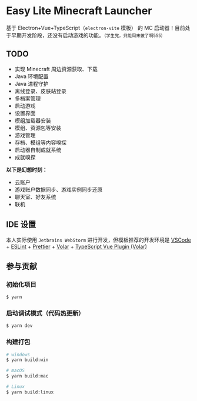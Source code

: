 # Easy Lite Minecraft Launcher

基于 Electron+Vue+TypeScript（`electron-vite` 模板） 的 MC 启动器！目前处于早期开发阶段，还没有启动游戏的功能。<small>（学生党，只能周末做了啊555）</small>

## TODO

- 实现 Minecraft 周边资源获取、下载
- Java 环境配置
- Java 进程守护
- 离线登录、皮肤站登录
- 多档案管理
- 启动游戏
- 设置界面
- 模组加载器安装
- 模组、资源包等安装
- 游戏管理
- 存档、模组等内容嗅探
- 启动器自制成就系统
- 成就嗅探

**以下是幻想时刻：**
- 云账户
- 游戏账户数据同步、游戏实例同步还原
- 聊天室、好友系统
- 联机

## IDE 设置

本人实际使用 `Jetbrains WebStorm` 进行开发，但模板推荐的开发环境是 [VSCode](https://code.visualstudio.com/) + [ESLint](https://marketplace.visualstudio.com/items?itemName=dbaeumer.vscode-eslint) + [Prettier](https://marketplace.visualstudio.com/items?itemName=esbenp.prettier-vscode) + [Volar](https://marketplace.visualstudio.com/items?itemName=Vue.volar) + [TypeScript Vue Plugin (Volar)](https://marketplace.visualstudio.com/items?itemName=Vue.vscode-typescript-vue-plugin)

## 参与贡献

### 初始化项目

```bash
$ yarn
```

### 启动调试模式（代码热更新）

```bash
$ yarn dev
```

### 构建打包

```bash
# windows
$ yarn build:win

# macOS
$ yarn build:mac

# Linux
$ yarn build:linux
```
